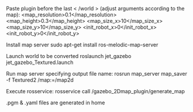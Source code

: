 Paste plugin before the last < /world > (adjust arguments according to the map): 
<plugin name='gazebo_occupancy_map' filename='libgazebo_2Dmap_plugin.so'>
    <map_resolution>0.1</map_resolution> <!-- in meters, optional, default 0.1 -->
    <map_height>0.3</map_height>         <!-- in meters, optional, default 0.3 -->
    <map_size_x>10</map_size_x>          <!-- in meters, optional, default 10 -->
    <map_size_y>10</map_size_y>          <!-- in meters, optional, default 10 -->
    <init_robot_x>0</init_robot_x>          <!-- x coordinate in meters, optional, default 0 -->
    <init_robot_y>0</init_robot_y>          <!-- y coordinate in meters, optional, default 0 -->
</plugin>

Install map server
sudo apt-get install ros-melodic-map-server

Launch world to be converted
roslaunch jet_gazebo jet_gazebo_Textured.launch


Run map server specifying output file name:
rosrun map_server map_saver -f Textured2 /map:=/map2d

Execute rosservice:
rosservice call /gazebo_2Dmap_plugin/generate_map

.pgm & .yaml files are generated in home

